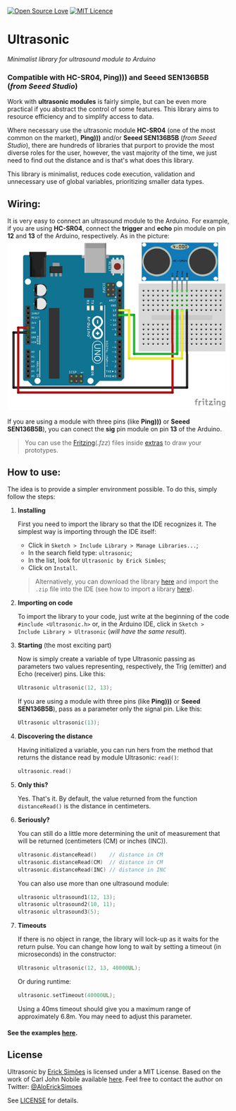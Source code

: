 [![Open Source Love](https://badges.frapsoft.com/os/v2/open-source.png?v=103)](https://github.com/ellerbrock/open-source-badges/)
[![MIT Licence](https://badges.frapsoft.com/os/mit/mit.png?v=103)](https://opensource.org/licenses/mit-license.php)

Ultrasonic
===========

_Minimalist library for ultrasound module to Arduino_

### Compatible with **HC-SR04**, **Ping)))** and **Seeed SEN136B5B** (_from Seeed Studio_)

Work with **ultrasonic modules** is fairly simple, but can be even more practical if you abstract the control of some features. This library aims to resource efficiency and to simplify access to data.

Where necessary use the ultrasonic module **HC-SR04** (one of the most common on the market), **Ping)))** and/or **Seeed SEN136B5B** (_from Seeed Studio_), there are hundreds of libraries that purport to provide the most diverse roles for the user, however, the vast majority of the time, we just need to find out the distance and is that's what does this library.

This library is minimalist, reduces code execution, validation and unnecessary use of global variables, prioritizing smaller data types.

Wiring:
---------------
It is very easy to connect an ultrasound module to the Arduino. For example, if you are using **HC-SR04**, connect the **trigger** and **echo** pin module on pin **12** and **13** of the Arduino, respectively. As in the picture:
![HC-SR04 with Arduino](extras/HC-SR04-with-Arduino.jpg?raw=true "HC-SR04 with Arduino")

If you are using a module with three pins (like  **Ping)))** or **Seeed SEN136B5B**), you can conect the **sig** pin module on pin **13** of the Arduino.

> You can use the [Fritzing](http://fritzing.org/home/)(_.fzz_) files inside [extras](https://github.com/ErickSimoes/Ultrasonic/tree/master/extras) to draw your prototypes.

How to use:
---------------
The idea is to provide a simpler environment possible. To do this, simply follow the steps:

1. **Installing**

    First you need to import the library so that the IDE recognizes it. The simplest way is importing through the IDE itself:
    - Click in ```Sketch > Include Library > Manage Libraries...```;
    - In the search field type: ```ultrasonic```;
    - In the list, look for ```Ultrasonic by Erick Simões```;
    - Click on ```Install```.

    > Alternatively, you can download the library [here](https://github.com/ErickSimoes/Ultrasonic/archive/master.zip) and import the ```.zip``` file into the IDE (see how to import a library [here](https://www.arduino.cc/en/Guide/Libraries#toc4)).
2. **Importing on code**

    To import the library to your code, just write at the beginning of the code ```#include <Ultrasonic.h>``` or, in the Arduino IDE, click in ```Sketch > Include Library > Ultrasonic``` (_will have the same result_).
3. **Starting** (the most exciting part)

    Now is simply create a variable of type Ultrasonic passing as parameters two values representing, respectively, the Trig (emitter) and Echo (receiver) pins. Like this:
    ```c++
    Ultrasonic ultrasonic(12, 13);
    ```
    If you are using a module with three pins (like  **Ping)))** or **Seeed SEN136B5B**), pass as a parameter only the signal pin. Like this:
    ```c++
    Ultrasonic ultrasonic(13);
    ```
4. **Discovering the distance**

    Having initialized a variable, you can run hers from the method that returns the distance read by module Ultrasonic: ```read()```:
    ```c++
    ultrasonic.read()
    ```
5. **Only this?**

    Yes. That's it. By default, the value returned from the function  ```distanceRead()``` is the distance in centimeters.

6. **Seriously?**

    You can still do a little more determining the unit of measurement that will be returned (centimeters (CM) or inches (INC)).
    ```c++
    ultrasonic.distanceRead()    // distance in CM
    ultrasonic.distanceRead(CM)  // distance in CM
    ultrasonic.distanceRead(INC) // distance in INC
    ```
    You can also use more than one ultrasound module:
    ```c++
    ultrasonic ultrasound1(12, 13);
    ultrasonic ultrasound2(10, 11);
    ultrasonic ultrasound3(5);
    ```

7. **Timeouts**

    If there is no object in range, the library will lock-up as it waits for the return pulse.
    You can change how long to wait by setting a timeout (in microseconds) in the constructor:
    ```c++
    Ultrasonic ultrasonic(12, 13, 40000UL);
    ```
    Or during runtime:
    ```c++
    ultrasonic.setTimeout(40000UL);
    ```
    Using a 40ms timeout should give you a maximum range of approximately 6.8m. You may need to adjust this parameter.

#### See the examples [here](https://github.com/ErickSimoes/Ultrasonic/tree/master/examples).

License
----
Ultrasonic by [Erick Simões](http://ericksimoes.com.br/ "Erick Simões") is licensed under a MIT License.
Based on the work of Carl John Nobile available [here](http://wiki.tetrasys-design.net/HCSR04Ultrasonic).
Feel free to contact the author on Twitter: [@AloErickSimoes](https://twitter.com/AloErickSimoes)

See [LICENSE](https://github.com/ErickSimoes/Ultrasonic/blob/master/LICENSE) for details.

